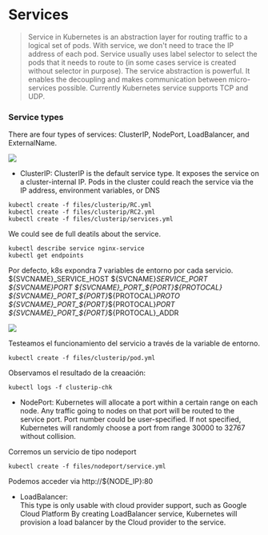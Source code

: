 # Services

> Service in Kubernetes is an abstraction layer for routing traffic to a logical set of pods. With service, we don't need to trace the IP address of each pod. Service usually uses label selector to select the pods that it needs to route to (in some cases service is created without selector in purpose). The service abstraction is powerful. It enables the decoupling and makes communication between micro-services possible. Currently Kubernetes service supports TCP and UDP.

### Service types

There are four types of services: ClusterIP, NodePort, LoadBalancer, and ExternalName.

![](https://i.ibb.co/SKWfKcn/services.png )

- ClusterIP: ClusterIP is the default service type. It exposes the service on a cluster-internal IP. Pods in
the cluster could reach the service via the IP address, environment variables, or DNS

```
kubectl create -f files/clusterip/RC.yml
kubectl create -f files/clusterip/RC2.yml
kubectl create -f files/clusterip/services.yml
```
We could see de full deatils about the service.
```
kubectl describe service nginx-service
kubectl get endpoints
```

Por defecto, k8s expondra 7 variables de entorno por cada servicio.
${SVCNAME}_SERVICE_HOST
${SVCNAME}_SERVICE_PORT
${SVCNAME}_PORT
${SVCNAME}_PORT_${PORT}_${PROTOCAL}
${SVCNAME}_PORT_${PORT}_${PROTOCAL}_PROTO
${SVCNAME}_PORT_${PORT}_${PROTOCAL}_PORT
${SVCNAME}_PORT_${PORT}_${PROTOCAL}_ADDR

![](https://i.ibb.co/prT0Crf/howtoworkservice.png)

Testeamos el funcionamiento del servicio a través de la variable de entorno.

```
kubectl create -f files/clusterip/pod.yml
```

Observamos el resultado de la creaación:

```
kubectl logs -f clusterip-chk
```

- NodePort: Kubernetes will allocate a port within a certain range on each node. Any traffic going to nodes on that port will be routed to the service port. Port number could be user-specified. If not specified, Kubernetes will randomly choose a port from range 30000 to 32767 without collision.

Corremos un servicio de tipo nodeport
```
kubectl create -f files/nodeport/service.yml
```

Podemos acceder via http://${NODE_IP}:80

- LoadBalancer:  
This type is only usable with cloud provider support, such as Google Cloud Platform By creating LoadBalancer service, Kubernetes will provision a load balancer by the Cloud
provider to the service.



